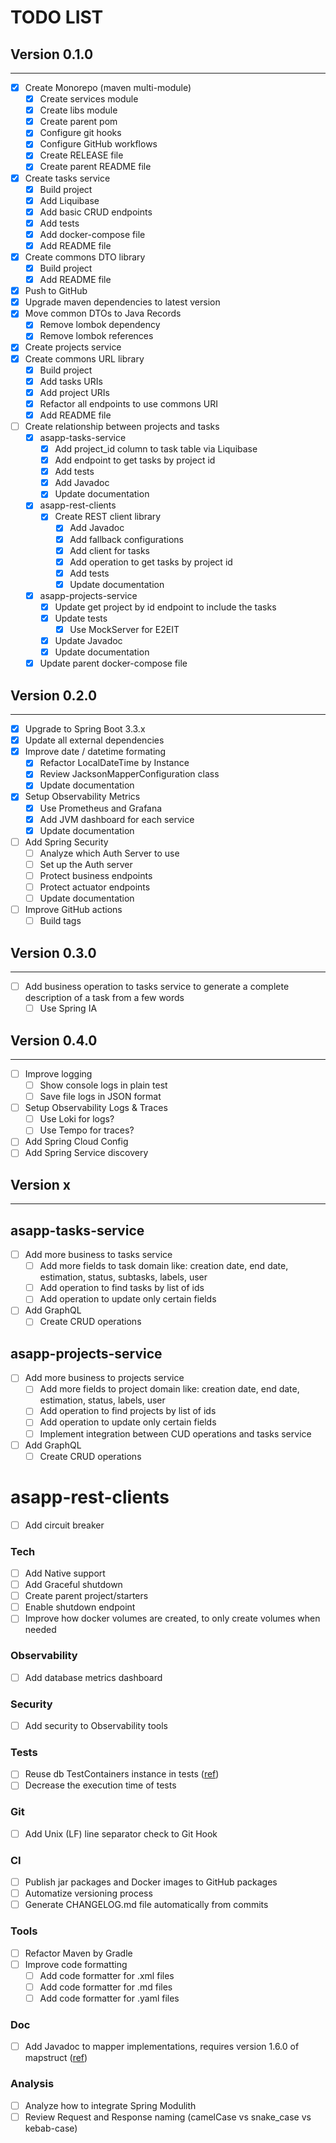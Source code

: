 # TODO LIST

## Version 0.1.0

***

* [X] Create Monorepo (maven multi-module)
    * [X] Create services module
    * [X] Create libs module
    * [X] Create parent pom
    * [X] Configure git hooks
    * [X] Configure GitHub workflows
    * [X] Create RELEASE file
    * [X] Create parent README file
* [X] Create tasks service
    * [X] Build project
    * [X] Add Liquibase
    * [X] Add basic CRUD endpoints
    * [X] Add tests
    * [X] Add docker-compose file
    * [X] Add README file
* [X] Create commons DTO library
    * [X] Build project
    * [X] Add README file
* [X] Push to GitHub
* [X] Upgrade maven dependencies to latest version
* [X] Move common DTOs to Java Records
    * [X] Remove lombok dependency
    * [X] Remove lombok references
* [X] Create projects service
* [X] Create commons URL library
    * [X] Build project
    * [X] Add tasks URIs
    * [X] Add project URIs
    * [X] Refactor all endpoints to use commons URI
    * [X] Add README file
* [ ] Create relationship between projects and tasks
    * [X] asapp-tasks-service
        * [X] Add project_id column to task table via Liquibase
        * [X] Add endpoint to get tasks by project id
        * [X] Add tests
        * [X] Add Javadoc
        * [X] Update documentation
    * [X] asapp-rest-clients
        * [X] Create REST client library
            * [X] Add Javadoc
            * [X] Add fallback configurations
            * [X] Add client for tasks
            * [X] Add operation to get tasks by project id
            * [X] Add tests
            * [X] Update documentation
    * [X] asapp-projects-service
        * [X] Update get project by id endpoint to include the tasks
        * [X] Update tests
            * [X] Use MockServer for E2EIT
        * [X] Update Javadoc
        * [X] Update documentation
    * [X] Update parent docker-compose file

## Version 0.2.0

***

* [X] Upgrade to Spring Boot 3.3.x
* [X] Update all external dependencies
* [X] Improve date / datetime formating
    * [X] Refactor LocalDateTime by Instance
    * [X] Review JacksonMapperConfiguration class
    * [X] Update documentation
* [X] Setup Observability Metrics
    * [X] Use Prometheus and Grafana
    * [X] Add JVM dashboard for each service
    * [X] Update documentation
* [ ] Add Spring Security
    * [ ] Analyze which Auth Server to use
    * [ ] Set up the Auth server
    * [ ] Protect business endpoints
    * [ ] Protect actuator endpoints
    * [ ] Update documentation
* [ ] Improve GitHub actions
    * [ ] Build tags

## Version 0.3.0

***

* [ ] Add business operation to tasks service to generate a complete description of a task from a few words
    * [ ] Use Spring IA

## Version 0.4.0

***

* [ ] Improve logging
    * [ ] Show console logs in plain test
    * [ ] Save file logs in JSON format
* [ ] Setup Observability Logs & Traces
    * [ ] Use Loki for logs?
    * [ ] Use Tempo for traces?
* [ ] Add Spring Cloud Config
* [ ] Add Spring Service discovery

## Version x

***

## asapp-tasks-service

* [ ] Add more business to tasks service
    * [ ] Add more fields to task domain like: creation date, end date, estimation, status, subtasks, labels, user
    * [ ] Add operation to find tasks by list of ids
    * [ ] Add operation to update only certain fields
* [ ] Add GraphQL
    * [ ] Create CRUD operations

## asapp-projects-service

* [ ] Add more business to projects service
    * [ ] Add more fields to project domain like: creation date, end date, estimation, status, labels, user
    * [ ] Add operation to find projects by list of ids
    * [ ] Add operation to update only certain fields
    * [ ] Implement integration between CUD operations and tasks service
* [ ] Add GraphQL
    * [ ] Create CRUD operations

# asapp-rest-clients

* [ ] Add circuit breaker

### Tech

* [ ] Add Native support
* [ ] Add Graceful shutdown
* [ ] Create parent project/starters
* [ ] Enable shutdown endpoint
* [ ] Improve how docker volumes are created, to only create volumes when needed

### Observability

* [ ] Add database metrics dashboard

### Security

* [ ] Add security to Observability tools

### Tests

* [ ] Reuse db TestContainers instance in tests ([ref](https://spring.io/blog/2023/06/23/improved-testcontainers-support-in-spring-boot-3-1))
* [ ] Decrease the execution time of tests

### Git

* [ ] Add Unix (LF) line separator check to Git Hook

### CI

* [ ] Publish jar packages and Docker images to GitHub packages
* [ ] Automatize versioning process
* [ ] Generate CHANGELOG.md file automatically from commits

### Tools

* [ ] Refactor Maven by Gradle
* [ ] Improve code formatting
    * [ ] Add code formatter for .xml files
    * [ ] Add code formatter for .md files
    * [ ] Add code formatter for .yaml files

### Doc

* [ ] Add Javadoc to mapper implementations, requires version 1.6.0 of mapstruct ([ref](https://github.com/mapstruct/mapstruct/pull/3219))

### Analysis

* [ ] Analyze how to integrate Spring Modulith
* [ ] Review Request and Response naming (camelCase vs snake_case vs kebab-case)